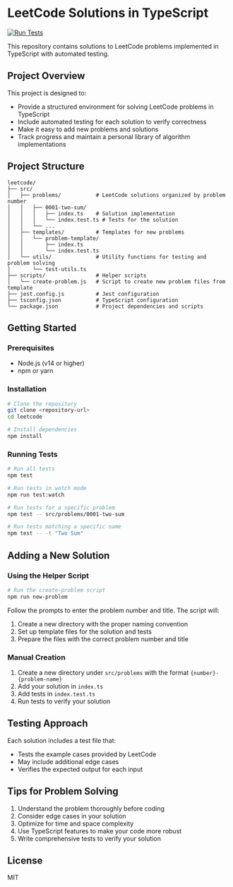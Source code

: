# LeetCode Solutions in TypeScript

[![Run Tests](https://github.com/duydev/leetcode/actions/workflows/test.yml/badge.svg?branch=main)](https://github.com/duydev/leetcode/actions/workflows/test.yml)

This repository contains solutions to LeetCode problems implemented in TypeScript with automated testing.

## Project Overview

This project is designed to:
- Provide a structured environment for solving LeetCode problems in TypeScript
- Include automated testing for each solution to verify correctness
- Make it easy to add new problems and solutions
- Track progress and maintain a personal library of algorithm implementations

## Project Structure

```
leetcode/
├── src/
│   ├── problems/           # LeetCode solutions organized by problem number
│   │   ├── 0001-two-sum/
│   │   │   ├── index.ts    # Solution implementation
│   │   │   └── index.test.ts # Tests for the solution
│   │   └── ...
│   ├── templates/          # Templates for new problems
│   │   └── problem-template/
│   │       ├── index.ts
│   │       └── index.test.ts
│   └── utils/              # Utility functions for testing and problem solving
│       └── test-utils.ts
├── scripts/                # Helper scripts
│   └── create-problem.js   # Script to create new problem files from template
├── jest.config.js          # Jest configuration
├── tsconfig.json           # TypeScript configuration
└── package.json            # Project dependencies and scripts
```

## Getting Started

### Prerequisites

- Node.js (v14 or higher)
- npm or yarn

### Installation

```bash
# Clone the repository
git clone <repository-url>
cd leetcode

# Install dependencies
npm install
```

### Running Tests

```bash
# Run all tests
npm test

# Run tests in watch mode
npm run test:watch

# Run tests for a specific problem
npm test -- src/problems/0001-two-sum

# Run tests matching a specific name
npm test -- -t "Two Sum"
```

## Adding a New Solution

### Using the Helper Script

```bash
# Run the create-problem script
npm run new-problem
```

Follow the prompts to enter the problem number and title. The script will:
1. Create a new directory with the proper naming convention
2. Set up template files for the solution and tests
3. Prepare the files with the correct problem number and title

### Manual Creation

1. Create a new directory under `src/problems` with the format `{number}-{problem-name}`
2. Add your solution in `index.ts`
3. Add tests in `index.test.ts`
4. Run tests to verify your solution

## Testing Approach

Each solution includes a test file that:
- Tests the example cases provided by LeetCode
- May include additional edge cases
- Verifies the expected output for each input

## Tips for Problem Solving

1. Understand the problem thoroughly before coding
2. Consider edge cases in your solution
3. Optimize for time and space complexity
4. Use TypeScript features to make your code more robust
5. Write comprehensive tests to verify your solution

## License

MIT
